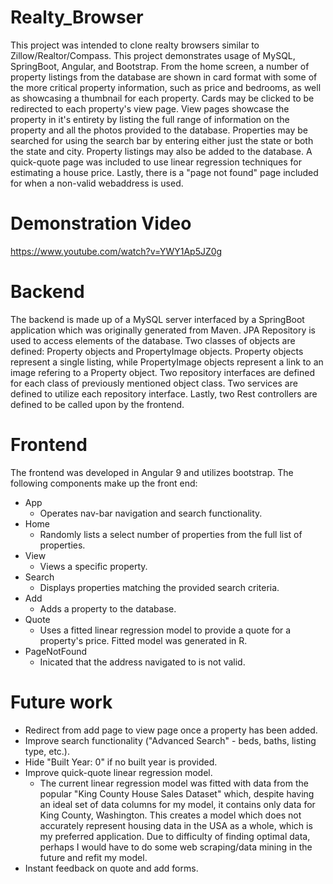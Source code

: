 # Realty_Browser
This project was intended to clone realty browsers similar to Zillow/Realtor/Compass. This project demonstrates usage of MySQL, SpringBoot, Angular, and Bootstrap. From the home screen, a number of property listings from the database are shown in card format with some of the more critical property information, such as price and bedrooms, as well as showcasing a thumbnail for each property. Cards may be clicked to be redirected to each property's view page. View pages showcase the property in it's entirety by listing the full range of information on the property and all the photos provided to the database. Properties may be searched for using the search bar by entering either just the state or both the state and city. Property listings may also be added to the database. A quick-quote page was included to use linear regression techniques for estimating a house price. Lastly, there is a "page not found" page included for when a non-valid webaddress is used.

# Demonstration Video
https://www.youtube.com/watch?v=YWY1Ap5JZ0g

# Backend
The backend is made up of a MySQL server interfaced by a SpringBoot application which was originally generated from Maven. JPA Repository is used to access elements of the database. Two classes of objects are defined: Property objects and PropertyImage objects. Property objects represent a single listing, while PropertyImage objects represent a link to an image refering to a Property object. Two repository interfaces are defined for each class of previously mentioned object class. Two services are defined to utilize each repository interface. Lastly, two Rest controllers are defined to be called upon by the frontend.

# Frontend
The frontend was developed in Angular 9 and utilizes bootstrap. The following components make up the front end:
* App
  * Operates nav-bar navigation and search functionality. 
* Home
  * Randomly lists a select number of properties from the full list of properties.
* View
  * Views a specific property.
* Search
  * Displays properties matching the provided search criteria.
* Add
  * Adds a property to the database.
* Quote
  * Uses a fitted linear regression model to provide a quote for a property's price. Fitted model was generated in R.
* PageNotFound
  * Inicated that the address navigated to is not valid.

# Future work
* Redirect from add page to view page once a property has been added.
* Improve search functionality ("Advanced Search" - beds, baths, listing type, etc.).
* Hide "Built Year: 0" if no built year is provided.
* Improve quick-quote linear regression model.
  * The current linear regression model was fitted with data from the popular "King County House Sales Dataset" which, despite having an ideal set of data columns for my model, it contains only data for King County, Washington. This creates a model which does not accurately represent housing data in the USA as a whole, which is my preferred application. Due to difficulty of finding optimal data, perhaps I would have to do some web scraping/data mining in the future and refit my model.
* Instant feedback on quote and add forms. 


